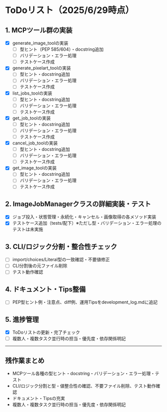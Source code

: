 # ToDoリスト（2025/6/29時点）

## 1. MCPツール群の実装
- [x] generate_image_toolの実装
  - [ ] 型ヒント（PEP 585/604）・docstring追加
  - [ ] バリデーション・エラー処理
  - [ ] テストケース作成
- [x] generate_pixelart_toolの実装
  - [ ] 型ヒント・docstring追加
  - [ ] バリデーション・エラー処理
  - [ ] テストケース作成
- [x] list_jobs_toolの実装
  - [ ] 型ヒント・docstring追加
  - [ ] バリデーション・エラー処理
  - [ ] テストケース作成
- [x] get_job_toolの実装
  - [ ] 型ヒント・docstring追加
  - [ ] バリデーション・エラー処理
  - [ ] テストケース作成
- [x] cancel_job_toolの実装
  - [ ] 型ヒント・docstring追加
  - [ ] バリデーション・エラー処理
  - [ ] テストケース作成
- [x] get_image_toolの実装
  - [ ] 型ヒント・docstring追加
  - [ ] バリデーション・エラー処理
  - [ ] テストケース作成

## 2. ImageJobManagerクラスの詳細実装・テスト
- [x] ジョブ投入・状態管理・永続化・キャンセル・画像取得の各メソッド実装
- [x] テストケース追加（tests/配下）※ただし型・バリデーション・エラー処理のテストは未実施

## 3. CLI/ロジック分割・整合性チェック
- [ ] import/choices/Literal型の一致確認・不要値修正
- [ ] CLI分割後の元ファイル削除
- [ ] テスト動作確認

## 4. ドキュメント・Tips整備
- [ ] PEP型ヒント例・注意点、diff例、運用Tipsをdevelopment_log.mdに追記

## 5. 進捗管理
- [x] ToDoリストの更新・完了チェック
- [ ] 複数人・複数タスク並行時の担当・優先度・依存関係明記

---

## 残作業まとめ

- MCPツール各種の型ヒント・docstring・バリデーション・エラー処理・テスト
- CLI/ロジック分割と型・値整合性の確認、不要ファイル削除、テスト動作確認
- ドキュメント・Tipsの充実
- 複数人・複数タスク並行時の担当・優先度・依存関係明記
